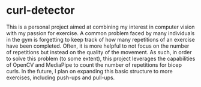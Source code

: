 # curl-detector

This is a personal project aimed at combining my interest in computer vision with my passion for exercise. A common problem faced by many individuals in the gym is forgetting to keep track of how many repetitions of an exercise have been completed. Often, it is more helpful to not focus on the number of repetitions but instead on the quality of the movement. As such, in order to solve this problem (to some extent), this project leverages the capabilities of OpenCV and MediaPipe to count the number of repetitions for bicep curls. In the future, I plan on expanding this basic structure to more exercises, including push-ups and pull-ups.
